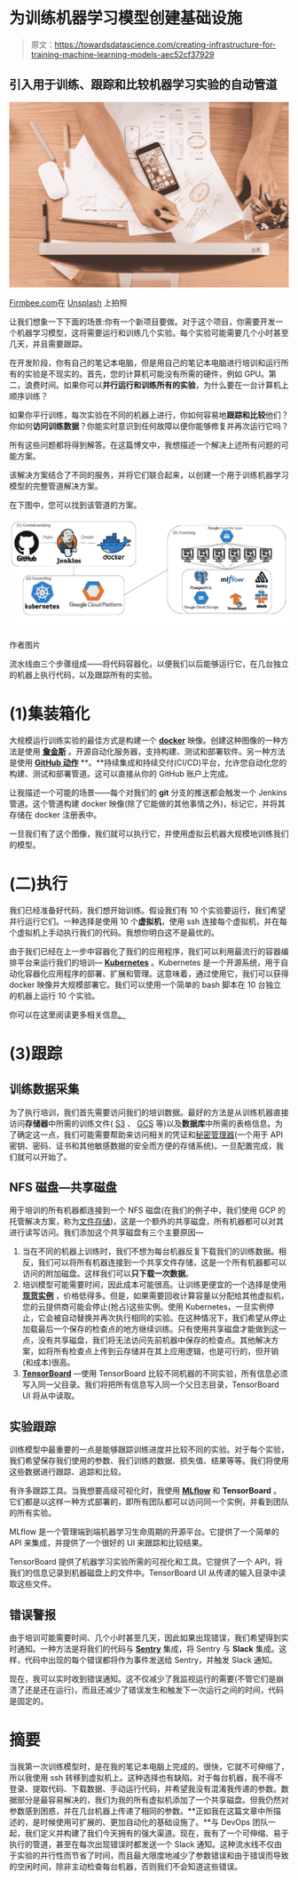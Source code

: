 # 为训练机器学习模型创建基础设施

> 原文：<https://towardsdatascience.com/creating-infrastructure-for-training-machine-learning-models-aec52cf37929>

## 引入用于训练、跟踪和比较机器学习实验的自动管道

![](img/2838be18f6eb7a0e524b2a58467b90d9.png)

[Firmbee.com](https://unsplash.com/@firmbee?utm_source=medium&utm_medium=referral)在 [Unsplash](https://unsplash.com?utm_source=medium&utm_medium=referral) 上拍照

让我们想象一下下面的场景:你有一个新项目要做。对于这个项目，你需要开发一个机器学习模型，这将需要运行和训练几个实验。每个实验可能需要几个小时甚至几天，并且需要跟踪。

在开发阶段，你有自己的笔记本电脑，但是用自己的笔记本电脑进行培训和运行所有的实验是不现实的。首先，您的计算机可能没有所需的硬件，例如 GPU。第二，浪费时间。如果你可以**并行运行和训练所有的实验**，为什么要在一台计算机上顺序训练？

如果你平行训练，每次实验在不同的机器上进行，你如何容易地**跟踪和比较**他们？你如何**访问训练数据**？你能实时意识到任何故障以便你能够修复并再次运行它吗？

所有这些问题都将得到解答。在这篇博文中，我想描述一个解决上述所有问题的可能方案。

该解决方案结合了不同的服务，并将它们联合起来，以创建一个用于训练机器学习模型的完整管道解决方案。

在下图中，您可以找到该管道的方案。

![](img/a2df8d36d84765693fce5ce3e51e0523.png)

作者图片

流水线由三个步骤组成——将代码容器化，以便我们以后能够运行它，在几台独立的机器上执行代码，以及跟踪所有的实验。

# (1)集装箱化

大规模运行训练实验的最佳方式是构建一个 [**docker**](https://www.docker.com/) 映像。创建这种图像的一种方法是使用 [**詹金斯**](https://www.jenkins.io/) 。开源自动化服务器，支持构建、测试和部署软件。另一种方法是使用 [**GitHub 动作**](https://github.com/features/actions) **。**持续集成和持续交付(CI/CD)平台，允许您自动化您的构建、测试和部署管道。这可以直接从你的 GitHub 账户上完成。

让我描述一个可能的场景——每个对我们的 **git** 分支的推送都会触发一个 Jenkins 管道。这个管道构建 docker 映像(除了它能做的其他事情之外)，标记它，并将其存储在 docker 注册表中。

一旦我们有了这个图像，我们就可以执行它，并使用虚拟云机器大规模地训练我们的模型。

# (二)执行

我们已经准备好代码，我们想开始训练。假设我们有 10 个实验要运行，我们希望并行运行它们。一种选择是使用 10 个**虚拟机**，使用 ssh 连接每个虚拟机，并在每个虚拟机上手动执行我们的代码。我想你明白这不是最优的。

由于我们已经在上一步中容器化了我们的应用程序，我们可以利用最流行的容器编排平台来运行我们的培训— [**Kubernetes**](https://kubernetes.io/) 。Kubernetes 是一个开源系统，用于自动化容器化应用程序的部署、扩展和管理。这意味着，通过使用它，我们可以获得 docker 映像并大规模部署它。我们可以使用一个简单的 bash 脚本在 10 台独立的机器上运行 10 个实验。

你可以在这里阅读更多相关信息[。](https://kubernetes.io/docs/tasks/job/automated-tasks-with-cron-jobs/)

# (3)跟踪

## 训练数据采集

为了执行培训，我们首先需要访问我们的培训数据。最好的方法是从训练机器直接访问**存储器**中所需的训练文件( [S3](https://aws.amazon.com/s3/) 、 [GCS](https://cloud.google.com/storage) 等)以及**数据库**中所需的表格信息。为了确定这一点，我们可能需要帮助来访问相关的凭证和[秘密管理器](https://cloud.google.com/secret-manager#:~:text=Secret%20Manager%20is%20a%20secure,audit%20secrets%20across%20Google%20Cloud.)(一个用于 API 密钥、密码、证书和其他敏感数据的安全而方便的存储系统)。一旦配置完成，我们就可以开始了。

## NFS 磁盘—共享磁盘

用于培训的所有机器都连接到一个 NFS 磁盘(在我们的例子中，我们使用 GCP 的托管解决方案，称为[文件存储](https://cloud.google.com/filestore))，这是一个额外的共享磁盘，所有机器都可以对其进行读写访问。我们添加这个共享磁盘有三个主要原因—

1.  当在不同的机器上训练时，我们不想为每台机器反复下载我们的训练数据。相反，我们可以将所有机器连接到一个共享文件存储，这是一个所有机器都可以访问的附加磁盘。这样我们可以**只下载一次数据**。
2.  培训模型可能需要时间，因此成本可能很高。让训练更便宜的一个选择是使用 [**现货实例**](https://cloud.google.com/spot-vms) ，价格低得多。但是，如果需要回收计算容量以分配给其他虚拟机，您的云提供商可能会停止(抢占)这些实例。使用 Kubernetes，一旦实例停止，它会被自动替换并再次执行相同的实验。在这种情况下，我们希望从停止加载最后一个保存的检查点的地方继续训练。只有使用共享磁盘才能做到这一点，没有共享磁盘，我们将无法访问先前机器中保存的检查点。其他解决方案，如将所有检查点上传到云存储并在其上应用逻辑，也是可行的，但开销(和成本)很高。
3.  [**TensorBoard**](https://www.tensorflow.org/tensorboard#:~:text=TensorBoard%20provides%20the%20visualization%20and,as%20they%20change%20over%20time) —使用 TensorBoard 比较不同机器的不同实验，所有信息必须写入同一父目录。我们将把所有信息写入同一个父日志目录，TensorBoard UI 将从中读取。

## 实验跟踪

训练模型中最重要的一点是能够跟踪训练进度并比较不同的实验。对于每个实验，我们希望保存我们使用的参数、我们训练的数据、损失值、结果等等。我们将使用这些数据进行跟踪、追踪和比较。

有许多跟踪工具。当我想要高级可视化时，我使用 [**MLflow**](https://mlflow.org/) 和 **TensorBoard** 。它们都是以这样一种方式部署的，即所有团队都可以访问同一个实例，并看到团队的所有实验。

MLflow 是一个管理端到端机器学习生命周期的开源平台。它提供了一个简单的 API 来集成，并提供了一个很好的 UI 来跟踪和比较结果。

TensorBoard 提供了机器学习实验所需的可视化和工具。它提供了一个 API，将我们的信息记录到机器磁盘上的文件中。TensorBoard UI 从传递的输入目录中读取这些文件。

## 错误警报

由于培训可能需要时间、几个小时甚至几天，因此如果出现错误，我们希望得到实时通知。一种方法是将我们的代码与 [**Sentry**](https://sentry.io/welcome/) 集成，将 Sentry 与 **Slack** 集成。这样，代码中出现的每个错误都将作为事件发送给 Sentry，并触发 Slack 通知。

现在，我可以实时收到错误通知。这不仅减少了我监视运行的需要(不管它们是崩溃了还是还在运行)，而且还减少了错误发生和触发下一次运行之间的时间，代码是固定的。

# 摘要

当我第一次训练模型时，是在我的笔记本电脑上完成的。很快，它就不可伸缩了，所以我使用 ssh 转移到虚拟机上。这种选择也有缺陷。对于每台机器，我不得不登录、提取代码、下载数据、手动运行代码，并希望我没有混淆我传递的参数。数据部分是最容易解决的，我们为我的所有虚拟机添加了一个共享磁盘。但我仍然对参数感到困惑，并在几台机器上传递了相同的参数。**正如我在这篇文章中所描述的，是时候使用可扩展的、更加自动化的基础设施了。**与 DevOps 团队一起，我们定义并构建了我们今天拥有的强大渠道。现在，我有了一个可伸缩、易于执行的管道，甚至在每次出现错误时都发送一个 Slack 通知。这种流水线不仅由于实验的并行性而节省了时间，而且最大限度地减少了参数错误和由于错误而导致的空闲时间，除非主动检查每台机器，否则我们不会知道这些错误。

[](https://www.docker.com/)  [](https://www.jenkins.io/)  [](https://kubernetes.io/)  [](https://mlflow.org/)  [](https://www.tensorflow.org/tensorboard)  [](https://cloud.google.com/)  [](https://sentry.io/welcome/)  [](https://docs.github.com/en/actions) 
